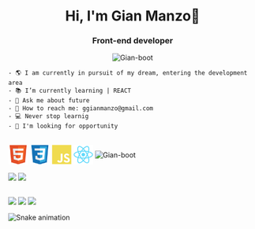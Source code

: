  <div align="center">
  <h1> Hi, I'm Gian Manzo👋 </h1> 
 <h3> Front-end developer</h3>
  <img align="start" alt="Gian-boot" height="300" width="300" src="https://i.imgur.com/9pFg0z0.png">
 </div>
  <div align="start">
    
    - 🌎 I am currently in pursuit of my dream, entering the development area             
    - 📚 I’m currently learning | REACT
    - 🚀 Ask me about future
    - 📲 How to reach me: ggianmanzo@gmail.com
    - 💻 Never stop learnig
    - 👔 I'm looking for opportunity
  </div>
</div>

  <div  style="display: inline_block"><br>
      <img align="center" alt="Gian-HTML" height="40" width="40" src="https://raw.githubusercontent.com/devicons/devicon/master/icons/html5/html5-original.svg">
      <img align="center" alt="Gian-CSS" height="40" width="40" src="https://raw.githubusercontent.com/devicons/devicon/master/icons/css3/css3-original.svg">
      <img align="center" alt="Gian-Js" height="40" width="40" src="https://raw.githubusercontent.com/devicons/devicon/master/icons/javascript/javascript-plain.svg">
      <img align="center" alt="Gian-React" height="40" width="40" src="https://raw.githubusercontent.com/devicons/devicon/master/icons/react/react-original.svg">
      <img align="center" alt="Gian-boot" height="50" width="50" src="https://cdn.jsdelivr.net/gh/devicons/devicon/icons/bootstrap/bootstrap-original.svg">
  </div>
  <div align="start"><br>
  <img  height="140rem" src="https://github-readme-stats.vercel.app/api?username=GianManzo&show_icons=true&theme=aura&include_all_commits=true&count_private=true"/>
  <img  height="140rem" src="https://github-readme-stats.vercel.app/api/top-langs/?username=GianManzo&layout=compact&langs_count=7&theme=aura"/>
</div>
 
  ##
 
  <div> 
  <a href="https://instagram.com/gianmanzoo" target="_blank"><img src="https://img.shields.io/badge/-Instagram-%23E4405F?style=for-the-badge&logo=instagram&logoColor=white" target="_blank"></a>
  <a href = "mailto:ggianmanzo@gmail.com"><img src="https://img.shields.io/badge/-Gmail-%23333?style=for-the-badge&logo=gmail&logoColor=white" target="_blank"></a>
  <a href="https://www.linkedin.com/in/gian-manzo/" target="_blank"><img src="https://img.shields.io/badge/-LinkedIn-%230077B5?style=for-the-badge&logo=linkedin&logoColor=white" target="_blank"></a>
 
  ![Snake animation](https://github.com/GianManzo/GianManzo/blob/output/github-contribution-grid-snake.svg)
 
</div>
  

